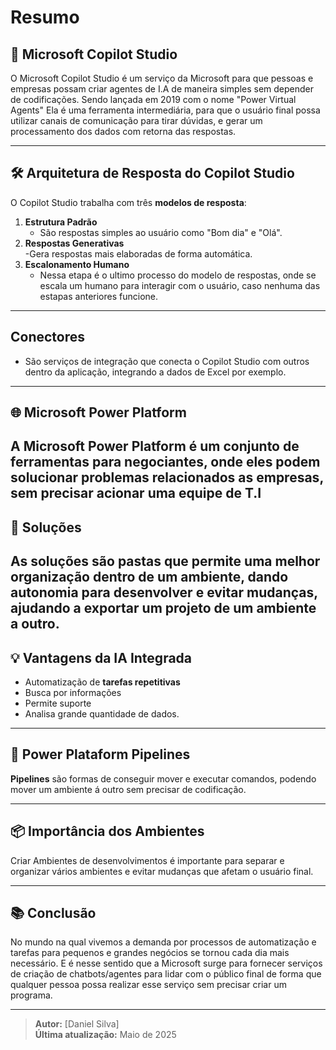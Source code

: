 # Resumo

## 🧠 Microsoft Copilot Studio

O Microsoft Copilot Studio é um serviço da Microsoft para que pessoas e empresas possam criar agentes de I.A de maneira simples sem depender de codificações.
Sendo lançada em 2019 com o nome "Power Virtual Agents"
Ela é uma ferramenta intermediária, para que o usuário final possa utilizar canais de comunicação para tirar dúvidas, e gerar um processamento dos dados com retorna das respostas.

---

## 🛠️ Arquitetura de Resposta do Copilot Studio

O Copilot Studio trabalha com três **modelos de resposta**:

1. **Estrutura Padrão**
   - São respostas simples ao usuário como "Bom dia" e "Olá".
2. **Respostas Generativas**  
   -Gera respostas mais elaboradas de forma automática.
3. **Escalonamento Humano**
   - Nessa etapa é o ultimo processo do modelo de respostas, onde se escala um humano para interagir com o usuário, caso nenhuma das estapas anteriores funcione.

---

## Conectores

- São serviços de integração que conecta o Copilot Studio com outros dentro da aplicação, integrando a dados de Excel por exemplo.

---

## 🌐 Microsoft Power Platform

## A **Microsoft Power Platform** é um conjunto de ferramentas para negociantes, onde eles podem solucionar problemas relacionados as empresas, sem precisar acionar uma equipe de T.I

## 🔗 Soluções

## As **soluções** são pastas que permite uma melhor organização dentro de um ambiente, dando autonomia para desenvolver e evitar mudanças, ajudando a exportar um projeto de um ambiente a outro.

## 💡 Vantagens da IA Integrada

- Automatização de **tarefas repetitivas**
- Busca por informações
- Permite suporte
- Analisa grande quantidade de dados.

---

## 🧪 Power Plataform Pipelines

**Pipelines** são formas de conseguir mover e executar comandos, podendo mover um ambiente á outro sem precisar de codificação.

---

## 📦 Importância dos Ambientes

Criar Ambientes de desenvolvimentos é importante para separar e organizar vários ambientes e evitar mudanças que afetam o usuário final.

---

## 📚 Conclusão

No mundo na qual vivemos a demanda por processos de automatização e tarefas para pequenos e grandes negócios se tornou cada dia mais necessário. E é nesse sentido que a Microsoft surge para fornecer serviços de criação de chatbots/agentes para lidar com o público final de forma que qualquer pessoa possa realizar esse serviço sem precisar criar um programa.

---

> **Autor:** [Daniel Silva]  
> **Última atualização:** Maio de 2025
